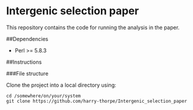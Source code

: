 # Intergenic selection paper

This repository contains the code for running the analysis in the paper.

##Dependencies

* Perl >= 5.8.3

##Instructions

###File structure

Clone the project into a local directory using:

```
cd /somewhere/on/your/system
git clone https://github.com/harry-thorpe/Intergenic_selection_paper
```

